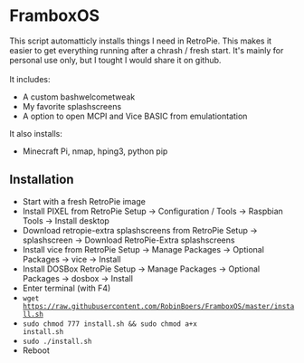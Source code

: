 # FramboxOS

This script automatticly installs things I need in RetroPie. This makes it easier to get everything running after a chrash / fresh start. It's mainly for personal use only, but I tought I would share it on github.<br><br>
It includes:

- A custom bashwelcometweak
- My favorite splashscreens
- A option to open MCPI and Vice BASIC from emulationtation

It also installs:

- Minecraft Pi, nmap, hping3, python pip

## Installation

- Start with a fresh RetroPie image
- Install PIXEL from RetroPie Setup -> Configuration / Tools -> Raspbian Tools -> Install desktop
- Download retropie-extra splashscreens from RetroPie Setup -> splashscreen -> Download RetroPie-Extra splashscreens
- Install vice from RetroPie Setup -> Manage Packages -> Optional Packages -> vice -> Install
- Install DOSBox RetroPie Setup -> Manage Packages -> Optional Packages -> dosbox -> Install
- Enter terminal (with F4)
- <code>wget https://raw.githubusercontent.com/RobinBoers/FramboxOS/master/install.sh</code>
- <code>sudo chmod 777 install.sh && sudo chmod a+x install.sh</code>
- <code>sudo ./install.sh</code>
- Reboot